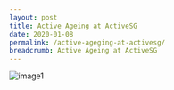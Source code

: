 ```yaml
---
layout: post
title: Active Ageing at ActiveSG
date: 2020-01-08
permalink: /active-ageging-at-activesg/
breadcrumb: Active Ageing at ActiveSG
---
```


![image1](/images/articles/active-ageging-at-activesg/active-ageging-at-activesg.jpg)
